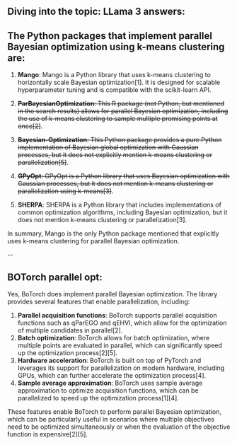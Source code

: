 Diving into the topic: LLama 3 answers:
--
The Python packages that implement parallel Bayesian optimization using k-means clustering are:
--
1. **Mango**: Mango is a Python library that uses k-means clustering to horizontally scale Bayesian optimization[1]. It is designed for scalable hyperparameter tuning and is compatible with the scikit-learn API.

2. ~~**ParBayesianOptimization**: This R package (not Python, but mentioned in the search results) allows for parallel Bayesian optimization, including the use of k-means clustering to sample multiple promising points at once[2]~~.

3. ~~**Bayesian-Optimization**: This Python package provides a pure Python implementation of Bayesian global optimization with Gaussian processes, but it does not explicitly mention k-means clustering or parallelization[5]~~.

4. ~~**GPyOpt**: GPyOpt is a Python library that uses Bayesian optimization with Gaussian processes, but it does not mention k-means clustering or parallelization using k-means[3]~~.

5. **SHERPA**: SHERPA is a Python library that includes implementations of common optimization algorithms, including Bayesian optimization, but it does not mention k-means clustering or parallelization[3].

In summary, Mango is the only Python package mentioned that explicitly uses k-means clustering for parallel Bayesian optimization.


--

BOTorch parallel opt:
--
Yes, BoTorch does implement parallel Bayesian optimization. The library provides several features that enable parallelization, including:

1. **Parallel acquisition functions**: BoTorch supports parallel acquisition functions such as qParEGO and qEHVI, which allow for the optimization of multiple candidates in parallel[2].
2. **Batch optimization**: BoTorch allows for batch optimization, where multiple points are evaluated in parallel, which can significantly speed up the optimization process[2][5].
3. **Hardware acceleration**: BoTorch is built on top of PyTorch and leverages its support for parallelization on modern hardware, including GPUs, which can further accelerate the optimization process[4].
4. **Sample average approximation**: BoTorch uses sample average approximation to optimize acquisition functions, which can be parallelized to speed up the optimization process[1][4].

These features enable BoTorch to perform parallel Bayesian optimization, which can be particularly useful in scenarios where multiple objectives need to be optimized simultaneously or when the evaluation of the objective function is expensive[2][5].
